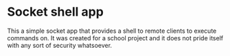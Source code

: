 # Socket shell app

This a simple socket app that provides a shell to remote clients to execute commands on. It was created for a school project and it does not pride itself with any sort of security whatsoever.
